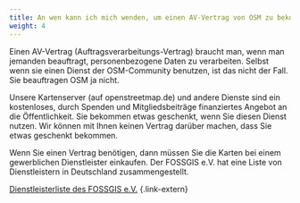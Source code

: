 ```yaml
---
title: An wen kann ich mich wenden, um einen AV-Vertrag von OSM zu bekommen?
weight: 4
---
```


Einen AV-Vertrag (Auftragsverarbeitungs-Vertrag) braucht man, wenn man jemanden
beauftragt, personenbezogene Daten zu verarbeiten. Selbst wenn sie einen Dienst
der OSM-Community benutzen, ist das nicht der Fall. Sie beauftragen OSM ja
nicht.

Unsere Kartenserver (auf openstreetmap.de) und andere Dienste sind ein
kostenloses, durch Spenden und Mitgliedsbeiträge finanziertes Angebot an die
Öffentlichkeit. Sie bekommen etwas geschenkt, wenn Sie diesen Dienst nutzen.
Wir können mit Ihnen keinen Vertrag darüber machen, dass Sie etwas geschenkt
bekommen.

Wenn Sie einen Vertrag benötigen, dann müssen Sie die Karten bei einem
gewerblichen Dienstleister einkaufen. Der FOSSGIS e.V. hat eine Liste von
Dienstleistern in Deutschland zusammengestellt.

[Dienstleisterliste des FOSSGIS e.V.](https://fossgis.de/dienstleister/)
{.link-extern}

